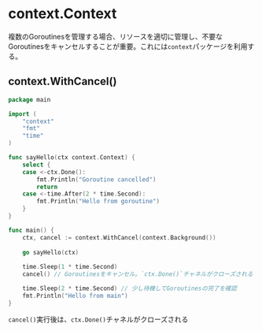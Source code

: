 # context.Context

複数のGoroutinesを管理する場合、リソースを適切に管理し、不要なGoroutinesをキャンセルすることが重要。これには`context`パッケージを利用する。

## context.WithCancel()

```go
package main

import (
    "context"
    "fmt"
    "time"
)

func sayHello(ctx context.Context) {
    select {
    case <-ctx.Done():
        fmt.Println("Goroutine cancelled")
        return
    case <-time.After(2 * time.Second):
        fmt.Println("Hello from goroutine")
    }
}

func main() {
    ctx, cancel := context.WithCancel(context.Background())
    
    go sayHello(ctx)
    
    time.Sleep(1 * time.Second)
    cancel() // Goroutinesをキャンセル。`ctx.Done()`チャネルがクローズされる

    time.Sleep(2 * time.Second) // 少し待機してGoroutinesの完了を確認
    fmt.Println("Hello from main")
}
```

 `cancel()`実行後は、`ctx.Done()`チャネルがクローズされる
